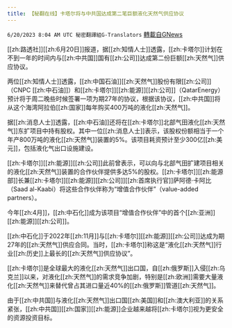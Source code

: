 ```yaml
---
title: 【秘翻在线】卡塔尔将与中共国达成第二笔巨额液化天然气供应协议
---
```

`6/20/2023 8:04 AM UTC 秘密翻譯組G-Translators` [轉載自GNews](https://gnews.org/articles/1396938)

[[zh:路透社]][[zh:6月20日]]报道，据[[zh:知情人士]]透露，[[zh:卡塔尔]]计划在不到一年的时间内与[[zh:中共国]]国有[[zh:公司]]达成第二份巨额[[zh:天然气]]供应协议。

两位[[zh:知情人士]]透露，[[zh:中国石油]][[zh:天然气]]股份有限[[zh:公司]]（CNPC [[zh:中石油]]）和[[zh:卡塔尔]][[zh:能源]][[zh:公司]]（QatarEnergy）预计将于周二晚些时候签署一项为期27年的协议，根据该协议，[[zh:中共国]]将从这个海湾阿拉伯[[zh:国家]]每年购买400万吨的液化[[zh:天然气]]。

据[[zh:消息人士]]透露，[[zh:中石油]]还将在[[zh:卡塔尔]]北部气田液化[[zh:天然气]]东扩项目中持有股权。其中一位[[zh:消息人士]]表示，该股权份额相当于一个年产800万吨的液化[[zh:天然气]]装置的5%。该项目耗资预计至少300亿[[zh:美元]]，包括液化气出口设施建设。

[[zh:卡塔尔]][[zh:能源]][[zh:公司]]此前曾表示，可以向与北部气田扩建项目相关的液化[[zh:天然气]]装置的合作伙伴提供多达5%的股权。[[zh:卡塔尔]][[zh:能源部]]长兼[[zh:卡塔尔]][[zh:能源]][[zh:公司]][[zh:首席执行官]]萨阿德·卡阿比（Saad al-Kaabi）将这些合作伙伴称为“增值合作伙伴”（value-added partners）。

今年[[zh:4月]]，[[zh:中石化]]成为该项目“增值合作伙伴”中的首个[[zh:亚洲]][[zh:能源]][[zh:公司]]。

[[zh:中石化]]于2022年[[zh:11月]]与[[zh:卡塔尔]][[zh:能源]][[zh:公司]]达成为期27年的[[zh:天然气]]供应合同。当时，[[zh:卡塔尔]]称这是“液化[[zh:天然气]]行业[[zh:历史]]上最长的[[zh:天然气]]供应协议”。

[[zh:卡塔尔]]是全球最大的液化[[zh:天然气]]出口国，自[[zh:俄罗斯]]入侵[[zh:乌克兰]]以来，对液化[[zh:天然气]]的需求竞争加剧，特别是[[zh:欧洲]]需要大量液化[[zh:天然气]]来替代曾占其进口量近40%的[[zh:俄罗斯]]管道[[zh:天然气]]。

由于[[zh:中共国]]与液化[[zh:天然气]]出口国[[zh:美国]]和[[zh:澳大利亚]]的关系紧张，[[zh:中共国]][[zh:国家]][[zh:能源]]企业越来越将[[zh:卡塔尔]]视为更安全的资源投资目标。
